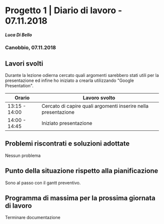 # Progetto 1 | Diario di lavoro - 07.11.2018

##### Luca Di Bello

### Canobbio, 07.11.2018

## Lavori svolti
Durante la lezione odierna cercato quali argomenti sarebbero stati utili per la presentazione ed infine ho iniziato a crearla utilizzando "Google Presentation".

| Orario        | Lavoro svolto                                              |
| ------------- | ---------------------------------------------------------- |
| 13:15 - 14:00 | Cercato di capire quali argomenti inserire nella presentazione |
| 14:00 - 14:45 | Iniziato presentazione |

## Problemi riscontrati e soluzioni adottate
Nessun problema

## Punto della situazione rispetto alla pianificazione
Sono al passo con il gantt preventivo.

## Programma di massima per la prossima giornata di lavoro
Terminare documentazione
